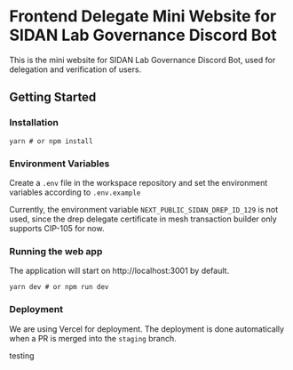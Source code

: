 # Frontend Delegate Mini Website for SIDAN Lab Governance Discord Bot

This is the mini website for SIDAN Lab Governance Discord Bot, used for delegation and verification of users.

## Getting Started

### Installation

```shell
yarn # or npm install
```

### Environment Variables

Create a `.env` file in the workspace repository and set the environment variables according to `.env.example`

Currently, the environment variable `NEXT_PUBLIC_SIDAN_DREP_ID_129` is not used, since the drep delegate certificate in mesh transaction builder only supports CIP-105 for now.

### Running the web app

The application will start on http://localhost:3001 by default.

```shell
yarn dev # or npm run dev
```

### Deployment

We are using Vercel for deployment. The deployment is done automatically when a PR is merged into the `staging` branch.

testing
